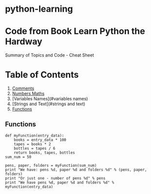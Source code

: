 # python-learning
# Code from Book Learn Python the Hardway
Summary of Topics and Code - Cheat Sheet

# Table of Contents
1. [Comments](#comments)
2. [Numbers Maths](#numbers_maths)
3. [Variables Names](#variables names)
4. [Strings and Text](#strings and text)
5. [Functions](#functions)


## Functions

```
def myFunction(entry_data):
    books = entry_data * 100
    tapes = books * 2
    bottles = tapes / 6
    return books, tapes, bottles
sum_num = 50

pens, paper, folders = myFunction(sum_num)
print "We have: pens %d, paper %d and folders %d" % (pens, paper, folders)
print "Or just one - number of pens %d" % pens
print "We have pens %d, paper %d and folders %d" % myFunction(entry_data)
```
